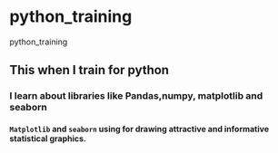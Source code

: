 # python_training
python_training
## This when I train for python 
### I learn about libraries like Pandas,numpy, matplotlib and seaborn 
#### `Matplotlib` and `seaborn` using for drawing attractive and informative statistical graphics.
